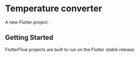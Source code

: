 # Temperature converter

A new Flutter project.

## Getting Started

FlutterFlow projects are built to run on the Flutter _stable_ release.
